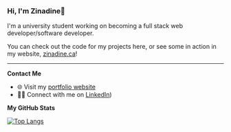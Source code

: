 
### Hi, I'm Zinadine👋
I'm a university student working on becoming a full stack web developer/software developer.

You can check out the code for my projects here, or see some in action in my website, [zinadine.ca](http://zinadine.ca/)!

---

**Contact Me**
-   🌐  Visit my  [portfolio website](https://zinadine.ca/)
-   👨‍💼  Connect with me on  [LinkedIn](https://www.linkedin.com/in/zinadine-mu%C3%B1oz-luna-464405202/))


**My GitHub Stats**

[![Top Langs](https://github-readme-stats.vercel.app/api/top-langs/?username=zizoumunoz&layout=compact)](https://github.com/anuraghazra/github-readme-stats)
<!--
**zizoumunoz/zizoumunoz** is a ✨ _special_ ✨ repository because its `README.md` (this file) appears on your GitHub profile.

Here are some ideas to get you started:

- 🔭 I’m currently working on ...
- 🌱 I’m currently learning ...
- 👯 I’m looking to collaborate on ...
- 🤔 I’m looking for help with ...
- 💬 Ask me about ...
- 📫 How to reach me: ...
- 😄 Pronouns: ...
- ⚡ Fun fact: ...
-->
